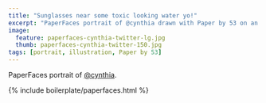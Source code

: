 ```yaml
---
title: "Sunglasses near some toxic looking water yo!"
excerpt: "PaperFaces portrait of @cynthia drawn with Paper by 53 on an iPad."
image: 
  feature: paperfaces-cynthia-twitter-lg.jpg
  thumb: paperfaces-cynthia-twitter-150.jpg
tags: [portrait, illustration, Paper by 53]
---
```


PaperFaces portrait of [@cynthia](http://twitter.com/cynthia).

{% include boilerplate/paperfaces.html %}
